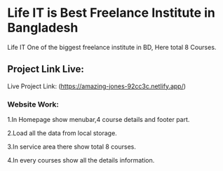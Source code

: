 # Life IT is Best Freelance Institute in Bangladesh

Life IT One of the biggest freelance institute in BD, Here total 8 Courses.

## Project Link Live:

Live Project Link: (https://amazing-jones-92cc3c.netlify.app/)

### Website Work:

1.In Homepage show menubar,4 course details and footer part.

2.Load all the data from local storage.

3.In service area there show total 8 courses.

4.In every courses show all the details information.